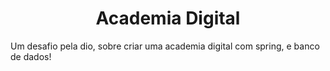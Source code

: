 <h1 align="center"> Academia Digital</h1>
 <p> Um desafio pela dio, sobre criar uma academia digital com  spring, e banco de dados! </p>
